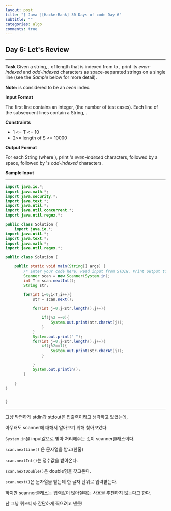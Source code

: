 ```yaml
---
layout: post
title: "[ Java ][HackerRank] 30 Days of code Day 6"
subtitle: ""
categories: algo
comments: true
---
```


## Day 6: Let's Review

---

**Task**
Given a string, , of length that is indexed from to , print its _even-indexed_ and _odd-indexed_ characters as space-separated strings on a single line (see the _Sample_ below for more detail).

**Note:** is considered to be an _even_ index.

**Input Format**

The first line contains an integer, (the number of test cases).
Each line of the subsequent lines contain a String, .

**Constraints**

- 1 <= T <= 10
- 2<= length of S <= 10000

**Output Format**

For each String (where ), print 's _even-indexed_ characters, followed by a space, followed by 's _odd-indexed_ characters.

**Sample Input**

---

```java
import java.io.*;
import java.math.*;
import java.security.*;
import java.text.*;
import java.util.*;
import java.util.concurrent.*;
import java.util.regex.*;

public class Solution {
	import java.io.*;
import java.util.*;
import java.text.*;
import java.math.*;
import java.util.regex.*;

public class Solution {

    public static void main(String[] args) {
        /* Enter your code here. Read input from STDIN. Print output to STDOUT. Your class should be named Solution. */
        Scanner scan = new Scanner(System.in);
        int T = scan.nextInt();
        String str;

        for(int i=0;i<T;i++){
            str = scan.next();

            for(int j=0;j<str.length();j++){

                if(j%2 ==0){
                    System.out.print(str.charAt(j));
                }
            }
            System.out.print(" ");
            for(int j=0;j<str.length();j++){
                if(j%2==1){
                    System.out.print(str.charAt(j));
                }

            }
            System.out.println();
        }

    }
}


}

```

---

그냥 막연하게 stdin과 stdout은 입출력이라고 생각하고 있었는데,

아무래도 scanner에 대해서 알아보기 위해 찾아보았다.

`System.in`을 input값으로 받아 처리해주는 것이 scanner클래스이다.

`scan.nextLine()` 은 문자열을 받고(한줄)

`scan.nextInt()`는 정수값을 받아온다.

`scan.nextDouble()`은 double형을 갖고온다.

`scan.next()`은 문자열을 받는데 한 글자 단위로 입력받는다.

하지만 scanner클래스는 입력값이 많아질때는 사용을 추천하지 않는다고 한다.

난 그냥 퀴즈니까 간단하게 찍으려고 낸듯!
